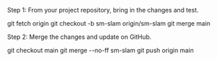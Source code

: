 Step 1: From your project repository, bring in the changes and test.

git fetch origin
git checkout -b sm-slam origin/sm-slam
git merge main

Step 2: Merge the changes and update on GitHub.

git checkout main
git merge --no-ff sm-slam
git push origin main